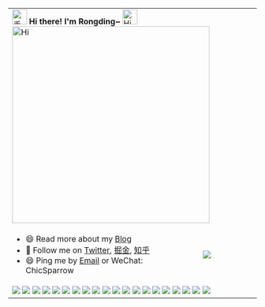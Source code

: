 <div align="center">
  <table>
    <!-- Header -->
    <tr>
      <td colspan="2" align="left">
        <img src="https://media.giphy.com/media/hvRJCLFzcasrR4ia7z/giphy.gif" width="30" alt="手势" />
        <b> Hi there! I'm Rongding~ </b>
        <img src="https://emojis.slackmojis.com/emojis/images/1588866973/8934/hellokittydance.gif?1588866973" alt="Hi" width="30" />
        <img
          src="https://readme-typing-svg.herokuapp.com?font=DynaPuff&size=20&pause=1000&color=9999FF&center=true&vCenter=true&width=500&height=22&lines=A+passionate+web+developer+based+in+Beijing.++%F0%9F%91%8B"
          alt="Hi"
          width="400"
        />
      </td>
    </tr>
    <!-- 访问量 -->
    <tr>
      <td align="left">
        <ul>
          <li>😄 Read more about my <a target="_blank" href="http://www.fedtop.com/">Blog</a></li>
          <li>
            👯 Follow me on
            <a target="_blank" href="https://twitter.com/wangrongding">Twitter</a>, <a target="_blank" href="https://juejin.cn/user/2858385963749223">掘金</a>,
            <a target="_blank" href="https://www.zhihu.com/people/rongding">知乎</a>
          </li>
          <li>😄 Ping me by <a target="_blank" href="mailto:fedtop@163.com">Email</a> or WeChat: ChicSparrow</li>
        </ul>
      </td>
      <td align="center" width="40%">
        <img src="https://access-counter.vercel.app/api/counter?name=wangrongding&theme=006&length=7" />
      </td>
    </tr>
    <!-- skills -->
    <tr>
      <td colspan="2" align="left">
        <img src="https://img.shields.io/badge/-Nodejs-43853d?style=flat-square&logo=Node.js&logoColor=white" />
        <img src="https://img.shields.io/badge/-WebRTC-008000?style=flat-square&logo=WebRTC&labelColor=90EE90&color=fff" />
        <img src="https://img.shields.io/badge/-JavaScript-e5cd0c?style=flat-square&logo=JavaScript&labelColor=f7df1e&logoColor=000" />
        <img src="https://img.shields.io/badge/-TypeScript-3178C6?style=flat-square&logo=TypeScript&logoColor=white&color=blue" />
        <img src="https://img.shields.io/badge/-Vue.js-29beb0?style=flat-square&logo=vue.js&labelColor=ffffff&color=4FC08D" />
        <img src="https://img.shields.io/badge/-React-29beb0?style=flat-square&logo=React&labelColor=ffffff&color=61DAFB" />
        <img src="https://img.shields.io/badge/-WebPack-1C78C0?style=flat-square&logo=WebPack&logoColor=white" />
        <img src="https://img.shields.io/badge/-Electron-white?style=flat-square&logo=electron&logoColor=white&color=47848F" />
        <img src="https://img.shields.io/badge/-Three.js-000000?style=flat-square&logo=Three.js" />
        <img src="https://img.shields.io/badge/-MiniProgram-008000?style=flat-square&logo=WeChat&labelColor=fff&color=07C160" />
        <img src="https://img.shields.io/badge/-NPM-CB3837?style=flat-square&logo=npm&logoColor=white" />
        <img src="https://img.shields.io/badge/-Github_Actions-2088FF?style=flat-square&logo=github-actions&logoColor=white" />
        <img src="https://img.shields.io/badge/-Gist-black?style=flat-square&logo=GitHub&labelColor=blue&color=fff&logoColor=fff" />
        <img src="https://img.shields.io/badge/-Tampermonkey-black?style=flat-square&logo=Tampermonkey&labelColor=black&color=00485B" />
        <img src="https://img.shields.io/badge/-KaliLinux-white?style=flat-square&logo=KaliLinux&logoColor=white&color=blue" />
        <img src="https://img.shields.io/badge/-MySQL-white?style=flat-square&logo=MySQL&logoColor=white&color=fff&labelColor=4479A1" />
        <img src="https://img.shields.io/badge/-CodePen-white?style=flat-square&logo=CodePen&logoColor=white&color=000" />
        <img src="https://img.shields.io/badge/-Jenkins-white?style=flat-square&logo=Jenkins&labelColor=D24939&color=white&logoColor=white" />
        <img src="https://img.shields.io/badge/-Docker-white?style=flat-square&logo=Docker&labelColor=2496ED&color=2496ED&logoColor=white" />
        <img src="https://img.shields.io/badge/-Bilibili-white?style=flat-square&logo=Bilibili&labelColor=00A1D6&logoColor=white" />
      </td>
    </tr>
    <!--  commit graph -->
    <!-- <tr>
      <td colspan="2" align="left"><b>Contributions in the last month：</b></td>
    </tr>
    <tr>
      <td colspan="2" align="center">
        <img src="https://github-readme-activity-graph.vercel.app/graph?username=wangrongding&theme=github&height=250" />
      </td>
    </tr> -->
    <!-- repo -->
    <!-- <tr>
      <td colspan="2" align="left"><b>Efficiency Tool：</b></td>
    </tr>
    <tr>
      <td colspan="2" align="left">
        <ul>
          <li>
            <a target="_blank" href="https://github.com/wangrongding/prm-cli">prm-cli</a>：🦄 快速切换包管理工具的镜像源
            <a target="_blank" href="https://github.com/wangrongding/prm-cli"><img src="https://img.shields.io/github/stars/wangrongding/prm-cli" alt="GitHub stars" /></a>
            <a target="_blank" href="https://www.npmjs.com/package/prm-cli"
              ><img src="https://img.shields.io/npm/dt/prm-cli?style=flat&label=downloads&color=cb3837&labelColor=cb0000&logo=npm" alt="npm downloads"
            /></a>
          </li>
          <li>
            <a target="_blank" href="https://github.com/wangrongding/fanyi">fanyi</a>：VS Code 划词翻译插件
            <a target="_blank" href="https://github.com/wangrongding/fanyi"><img src="https://img.shields.io/github/stars/wangrongding/fanyi" alt="GitHub stars" /></a>
            <a target="_blank" href="https://marketplace.visualstudio.com/items?itemName=wangrongding.fanyi"
              ><img src="https://badgen.net/vs-marketplace/i/wangrongding.fanyi" alt="VS Code Marketplace installs"
            /></a>
          </li>
          <li>
            <a target="_blank" href="https://github.com/wangrongding/ding-trans">ding-trans</a>：🌈 一个在终端上翻译的工具，支持有道翻译和 DeepL 翻译。
            <a target="_blank" href="https://github.com/wangrongding/ding-trans"><img src="https://img.shields.io/github/stars/wangrongding/ding-trans" alt="GitHub stars" /></a>
            <a target="_blank" href="https://www.npmjs.com/package/ding-trans"
              ><img src="https://img.shields.io/npm/dt/ding-trans?style=flat&label=downloads&color=cb3837&labelColor=cb0000&logo=npm" alt="npm downloads"
            /></a>
          </li>
          <li>
            <a target="_blank" href="https://github.com/wangrongding/dev-boy">dev-boy</a>：🛠️An awesome terminal cli toolkit.(小而美的 cli 工具包)🧰
            <a target="_blank" href="https://github.com/wangrongding/dev-boy"><img src="https://img.shields.io/github/stars/wangrongding/dev-boy" alt="GitHub stars" /></a>
            <a target="_blank" href="https://www.npmjs.com/package/dev-boy"
              ><img src="https://img.shields.io/npm/dt/dev-boy?style=flat&label=downloads&color=cb3837&labelColor=cb0000&logo=npm" alt="npm downloads"
            /></a>
          </li>
          <li>
            <a target="_blank" href="https://github.com/wangrongding/dev-search">dev-search</a>：🌸 在命令行中快速搜索你想要的！
            <a target="_blank" href="https://github.com/wangrongding/dev-search"><img src="https://img.shields.io/github/stars/wangrongding/dev-search" alt="GitHub stars" /></a>
            <a target="_blank" href="https://www.npmjs.com/package/dev-search"
              ><img src="https://img.shields.io/npm/dt/dev-search?style=flat&label=downloads&color=cb3837&labelColor=cb0000&logo=npm" alt="npm downloads"
            /></a>
          </li>
          <li>
            <a target="_blank" href="https://github.com/wangrongding/access-counter">access-counter</a>：🍀 超级简单好用的 github profile 访问计数器。 使用 Vercel KV for Redis 记录浏览量。
            <a target="_blank" href="https://github.com/wangrongding/access-counter"><img src="https://img.shields.io/github/stars/wangrongding/access-counter" alt="GitHub stars" /></a>
          </li>
          <li>
            <a target="_blank" href="https://github.com/wangrongding/pm-limiter">pm-limiter</a>：🥳node 包管理器的约束工具，用于协同项目的统一规范。
            <a target="_blank" href="https://github.com/wangrongding/pm-limiter"><img src="https://img.shields.io/github/stars/wangrongding/pm-limiter" alt="GitHub stars" /></a>
            <a target="_blank" href="https://www.npmjs.com/package/pm-limiter"
              ><img src="https://img.shields.io/npm/dt/pm-limiter?style=flat&label=downloads&color=cb3837&labelColor=cb0000&logo=npm" alt="npm downloads"
            /></a>
          </li>
          <li>
            <a target="_blank" href="https://github.com/wangrongding/folder-print">folder-print</a>：🌿 一个用于打印当前目录树形结构的终端命令行工具。
            <a target="_blank" href="https://github.com/wangrongding/folder-print"><img src="https://img.shields.io/github/stars/wangrongding/folder-print" alt="GitHub stars" /></a>
            <a target="_blank" href="https://www.npmjs.com/package/folder-print"
              ><img src="https://img.shields.io/npm/dt/folder-print?style=flat&label=downloads&color=cb3837&labelColor=cb0000&logo=npm" alt="npm downloads"
            /></a>
          </li>
          <li>
            <a target="_blank" href="https://github.com/wangrongding/github-university">github-university</a>：📚 汇总 github 中优质的学习资源，好用的工具，有趣的项目...
            <a target="_blank" href="https://github.com/wangrongding/github-university"><img src="https://img.shields.io/github/stars/wangrongding/github-university" alt="GitHub stars" /></a>
          </li>
        </ul>
      </td>
    </tr> -->
  </table>
</div>
